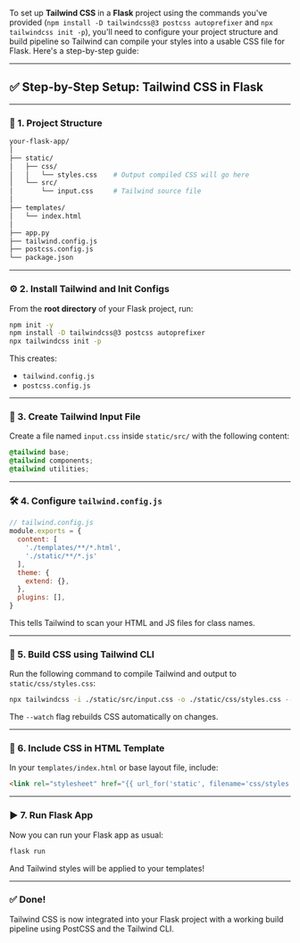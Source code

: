 To set up **Tailwind CSS** in a **Flask** project using the commands you've provided (`npm install -D tailwindcss@3 postcss autoprefixer` and `npx tailwindcss init -p`), you'll need to configure your project structure and build pipeline so Tailwind can compile your styles into a usable CSS file for Flask. Here's a step-by-step guide:

---

## ✅ Step-by-Step Setup: Tailwind CSS in Flask

---

### 📁 1. Project Structure

```bash
your-flask-app/
│
├── static/
│   ├── css/
│   │   └── styles.css    # Output compiled CSS will go here
│   └── src/
│       └── input.css     # Tailwind source file
│
├── templates/
│   └── index.html
│
├── app.py
├── tailwind.config.js
├── postcss.config.js
└── package.json
```

---

### ⚙️ 2. Install Tailwind and Init Configs

From the **root directory** of your Flask project, run:

```bash
npm init -y
npm install -D tailwindcss@3 postcss autoprefixer
npx tailwindcss init -p
```

This creates:

- `tailwind.config.js`
- `postcss.config.js`

---

### 📄 3. Create Tailwind Input File

Create a file named `input.css` inside `static/src/` with the following content:

```css
@tailwind base;
@tailwind components;
@tailwind utilities;
```

---

### 🛠️ 4. Configure `tailwind.config.js`

```js
// tailwind.config.js
module.exports = {
  content: [
    './templates/**/*.html',
    './static/**/*.js'
  ],
  theme: {
    extend: {},
  },
  plugins: [],
}
```

This tells Tailwind to scan your HTML and JS files for class names.

---

### 🧠 5. Build CSS using Tailwind CLI

Run the following command to compile Tailwind and output to `static/css/styles.css`:

```bash
npx tailwindcss -i ./static/src/input.css -o ./static/css/styles.css --watch
```

The `--watch` flag rebuilds CSS automatically on changes.

---

### 🧩 6. Include CSS in HTML Template

In your `templates/index.html` or base layout file, include:

```html
<link rel="stylesheet" href="{{ url_for('static', filename='css/styles.css') }}">
```

---

### ▶️ 7. Run Flask App

Now you can run your Flask app as usual:

```bash
flask run
```

And Tailwind styles will be applied to your templates!

---

### ✅ Done!

Tailwind CSS is now integrated into your Flask project with a working build pipeline using PostCSS and the Tailwind CLI.
